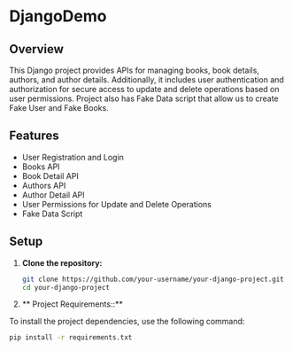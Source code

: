 # DjangoDemo

## Overview

This Django project provides APIs for managing books, book details, authors, and author details. Additionally, it includes user authentication and authorization for secure access to update and delete operations based on user permissions.
Project also has Fake Data script that allow us to create Fake User and Fake Books.

## Features

- User Registration and Login
- Books API
- Book Detail API
- Authors API
- Author Detail API
- User Permissions for Update and Delete Operations
- Fake Data Script

## Setup

1. **Clone the repository:**

   ```bash
   git clone https://github.com/your-username/your-django-project.git
   cd your-django-project

2. ** Project Requirements::**

To install the project dependencies, use the following command:

```bash
pip install -r requirements.txt